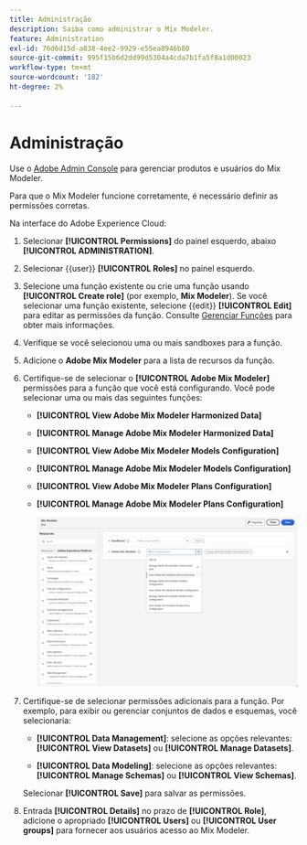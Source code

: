 ```yaml
---
title: Administração
description: Saiba como administrar o Mix Modeler.
feature: Administration
exl-id: 76d6d15d-a838-4ee2-9929-e55ea8946b80
source-git-commit: 995f15b6d2dd99d5304a4cda7b1fa5f8a1d00023
workflow-type: tm+mt
source-wordcount: '182'
ht-degree: 2%

---
```


# Administração

Use o [Adobe Admin Console](https://helpx.adobe.com/br/enterprise/using/admin-console.html) para gerenciar produtos e usuários do Mix Modeler.

Para que o Mix Modeler funcione corretamente, é necessário definir as permissões corretas.

Na interface do Adobe Experience Cloud:

1. Selecionar **[!UICONTROL Permissions]** do painel esquerdo, abaixo **[!UICONTROL ADMINISTRATION]**.

1. Selecionar {{user}} **[!UICONTROL Roles]** no painel esquerdo.

1. Selecione uma função existente ou crie uma função usando **[!UICONTROL Create role]** (por exemplo, **Mix Modeler**). Se você selecionar uma função existente, selecione {{edit}} **[!UICONTROL Edit]** para editar as permissões da função. Consulte [Gerenciar Funções](https://helpx.adobe.com/br/enterprise/using/admin-console.html) para obter mais informações.

1. Verifique se você selecionou uma ou mais sandboxes para a função.

1. Adicione o **Adobe Mix Modeler** para a lista de recursos da função.

1. Certifique-se de selecionar o **[!UICONTROL Adobe Mix Modeler]** permissões para a função que você está configurando. Você pode selecionar uma ou mais das seguintes funções:

   - **[!UICONTROL View Adobe Mix Modeler Harmonized Data]**
   - **[!UICONTROL Manage Adobe Mix Modeler Harmonized Data]**
   - **[!UICONTROL View Adobe Mix Modeler Models Configuration]**
   - **[!UICONTROL Manage Adobe Mix Modeler Models Configuration]**
   - **[!UICONTROL View Adobe Mix Modeler Plans Configuration]**
   - **[!UICONTROL Manage Adobe Mix Modeler Plans Configuration]**

     ![MIX MODELER RBAC](/help/assets/mix-modeler-rbac.png)


1. Certifique-se de selecionar permissões adicionais para a função. Por exemplo, para exibir ou gerenciar conjuntos de dados e esquemas, você selecionaria:

   - **[!UICONTROL Data Management]**: selecione as opções relevantes: **[!UICONTROL View Datasets]** ou **[!UICONTROL Manage Datasets]**.

   - **[!UICONTROL Data Modeling]**: selecione as opções relevantes: **[!UICONTROL Manage Schemas]** ou **[!UICONTROL View Schemas]**.

   <!--
    * **[!UICONTROL Data Governance]**: ensure you select **[!UICONTROL View User Activity Log]** and **[!UICONTROL View Data Usage Policies]**.
    -->

   <!--![Permissions](assets/permissions-including-privacy.png)-->

   Selecionar **[!UICONTROL Save]** para salvar as permissões.

1. Entrada **[!UICONTROL Details]** no prazo de **[!UICONTROL Role]**, adicione o apropriado **[!UICONTROL Users]** ou **[!UICONTROL User groups]** para fornecer aos usuários acesso ao Mix Modeler.
